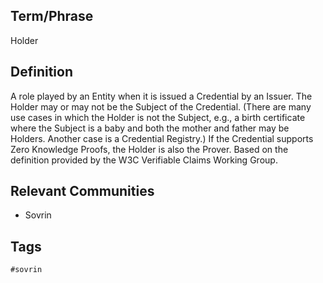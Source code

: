 ## Term/Phrase
Holder

## Definition
A role played by an Entity when it is issued a Credential by an Issuer. The Holder may or may not be the Subject of the Credential. (There are many use cases in which the Holder is not the Subject, e.g., a birth certificate where the Subject is a baby and both the mother and father may be Holders. Another case is a Credential Registry.) If the Credential supports Zero Knowledge Proofs, the Holder is also the Prover. Based on the definition provided by the W3C Verifiable Claims Working Group.

## Relevant Communities
* Sovrin

## Tags
```
#sovrin
```
